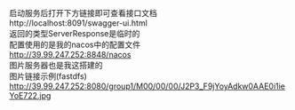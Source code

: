 启动服务后打开下方链接即可查看接口文档
<br>http://localhost:8091/swagger-ui.html
<br>返回的类型ServerResponse是临时的
<br>配置使用的是我的nacos中的配置文件
<br>http://39.99.247.252:8848/nacos
<br>图片服务器也是我这搭建的
<br>图片链接示例(fastdfs)
<br>http://39.99.247.252:8080/group1/M00/00/00/J2P3_F9jYoyAdkw0AAE0i1ieYoE722.jpg